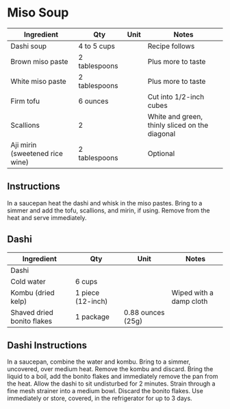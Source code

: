 # Miso Soup

| Ingredient                    | Qty             | Unit           | Notes                                            |
|------------------------------|-----------------|----------------|--------------------------------------------------|
| Dashi soup                   | 4 to 5 cups     |                | Recipe follows                                   |
| Brown miso paste             | 2 tablespoons   |                | Plus more to taste                              |
| White miso paste             | 2 tablespoons   |                | Plus more to taste                              |
| Firm tofu                    | 6 ounces        |                | Cut into 1/2-inch cubes                        |
| Scallions                    | 2              |                | White and green, thinly sliced on the diagonal |
| Aji mirin (sweetened rice wine)| 2 tablespoons  |                | Optional                                         |

## Instructions
In a saucepan heat the dashi and whisk in the miso pastes. Bring to a simmer and add the tofu,
scallions, and mirin, if using. Remove from the heat and serve immediately.

## Dashi
| Ingredient                | Qty             | Unit            | Notes                                    |
|--------------------------|-----------------|-----------------|------------------------------------------|
| Dashi                    |                 |                 |                                          |
| Cold water               | 6 cups         |                 |                                          |
| Kombu (dried kelp)       | 1 piece (12-inch)|               | Wiped with a damp cloth                 |
| Shaved dried bonito flakes| 1 package     | 0.88 ounces (25g)|                                      
                                                         

## Dashi Instructions
In a saucepan, combine the water and kombu. Bring to a simmer, uncovered, over medium heat.
Remove the kombu and discard. Bring the liquid to a boil, add the bonito flakes and immediately remove the pan from the heat. Allow the dashi to sit undisturbed for 2 minutes. Strain through a fine mesh strainer into a medium bowl. Discard the bonito flakes. Use immediately or store, covered, in the refrigerator for up to 3 days.